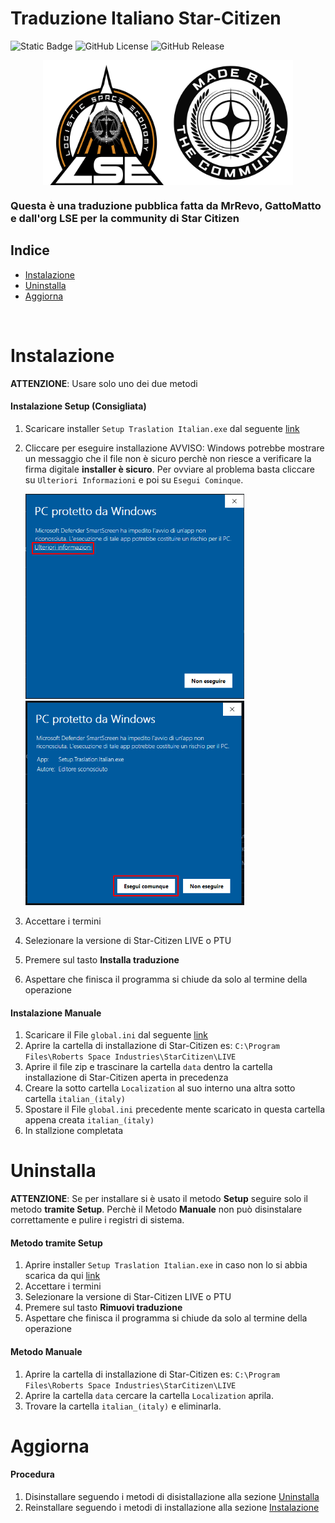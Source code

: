 # Traduzione Italiano Star-Citizen

![Static Badge](https://img.shields.io/badge/language-it-blue) ![GitHub License](https://img.shields.io/github/license/ORG-LSE/Traduzione_Italiano_Star-Citizen) ![GitHub Release](https://img.shields.io/github/v/release/ORG-LSE/Traduzione_Italiano_Star-Citizen)

<div style="display: flex; justify-content: center;">
   <img src="Immagini Github/Logo_LSE.png" width="200"/>
   <img src="Immagini Github/Logo_MadeByTheCommunity.png" width="200"/>
</div>

### Questa è una traduzione pubblica fatta da MrRevo, GattoMatto e dall'org LSE per la community di Star Citizen

## Indice
- [Instalazione](#instalazione)
- [Uninstalla](#uninstalla)
- [Aggiorna](#aggiorna)

<br>

# Instalazione

**ATTENZIONE**: Usare solo uno dei due metodi

#### Instalazione Setup (Consigliata)

1. Scaricare installer `Setup Traslation Italian.exe` dal seguente [link](https://github.com/MrRevotv/AUTOINSTALLER-Traduzione-italiana-Star-Citizen/releases/latest)
2. Cliccare per eseguire installazione
   AVVISO: Windows potrebbe mostrare un messaggio che il file non è sicuro perchè non riesce a verificare la firma digitale **installer è sicuro**.
   Per ovviare al problema basta cliccare su `Ulteriori Informazioni` e poi su `Esegui Cominque`.
   
   <img src="Immagini Github/1737494930628.png" width="350"/>
   <img src="Immagini Github/1737495126442.png" width="350"/>

3. Accettare i termini
4. Selezionare la versione di Star-Citizen LIVE o PTU
5. Premere sul tasto **Installa traduzione**
6. Aspettare che finisca il programma si chiude da solo al termine della operazione

#### Instalazione Manuale

1. Scaricare il File `global.ini` dal seguente [link](https://drive.google.com/uc?export=download&id=1nS6AvSXgctANr-enrFg5XkZVUdY4N5qH)
2. Aprire la cartella di installazione di Star-Citizen es: `C:\Program Files\Roberts Space Industries\StarCitizen\LIVE`
3. Aprire il file zip e trascinare la cartella `data` dentro la cartella installazione di Star-Citizen aperta in precedenza
4. Creare la sotto cartella `Localization` al suo interno una altra sotto cartella `italian_(italy)`
5. Spostare il File `global.ini` precedente mente scaricato in questa cartella appena creata `italian_(italy)`
6. In stallzione completata

# Uninstalla

**ATTENZIONE**: Se per installare si è usato il metodo **Setup** seguire solo il metodo **tramite Setup**.
Perchè il Metodo **Manuale** non può disinstalare correttamente e pulire i registri di sistema.

#### Metodo tramite Setup

1. Aprire installer `Setup Traslation Italian.exe` in caso non lo si abbia scarica da qui [link](https://github.com/ORG-LSE/Traduzione_Italiano_Star-Citizen/releases/latest)
2. Accettare i termini
3. Selezionare la versione di Star-Citizen LIVE o PTU
4. Premere sul tasto **Rimuovi traduzione**
5. Aspettare che finisca il programma si chiude da solo al termine della operazione

#### Metodo Manuale

1. Aprire la cartella di installazione di Star-Citizen es: `C:\Program Files\Roberts Space Industries\StarCitizen\LIVE`
2. Aprire la cartella `data` cercare la cartella `Localization` aprila.
3. Trovare la cartella `italian_(italy)` e eliminarla.

# Aggiorna

#### Procedura

1. Disinstallare seguendo i metodi di disistallazione alla sezione [Uninstalla](#uninstalla)
2. Reinstallare seguendo i metodi di installazione alla sezione [Instalazione](#instalazione)
